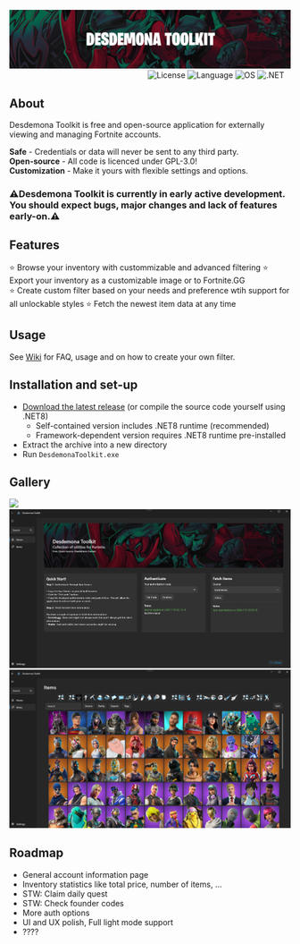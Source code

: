 ![Desdemona Toolkit Logo](https://github.com/YanehCheck/DesdemonaToolkit/blob/master/images/logo.png)
&nbsp;&nbsp;&nbsp;&nbsp;&nbsp;&nbsp;&nbsp;&nbsp;&nbsp;&nbsp;&nbsp;&nbsp;&nbsp;&nbsp;&nbsp;&nbsp;&nbsp;&nbsp;&nbsp;&nbsp;&nbsp;&nbsp;&nbsp;&nbsp;&nbsp;&nbsp;&nbsp;&nbsp;&nbsp;&nbsp;&nbsp;&nbsp;&nbsp;&nbsp;&nbsp;&nbsp;&nbsp;&nbsp;&nbsp;&nbsp;&nbsp;&nbsp;&nbsp;&nbsp;&nbsp;&nbsp;&nbsp;&nbsp;&nbsp;&nbsp;&nbsp;&nbsp;&nbsp;&nbsp;&nbsp;&nbsp;&nbsp;&nbsp;&nbsp;&nbsp;&nbsp;&nbsp;
![License](https://img.shields.io/badge/license-GPL--3.0-EA2824)
![Language](https://img.shields.io/badge/language-C%23-CA2824)
![OS](https://img.shields.io/badge/OS-windows-AA2824)
![.NET](https://img.shields.io/badge/.NET-8.0-8A2824)
## About

Desdemona Toolkit is free and open-source application for externally viewing and managing Fortnite accounts.  

<b>Safe</b> - Credentials or data will never be sent to any third party.  
<b>Open-source</b> - All code is licenced under GPL-3.0!  
<b>Customization</b> - Make it yours with flexible settings and options.

### ⚠️Desdemona Toolkit is currently in early active development. You should expect bugs, major changes and lack of features early-on.⚠️

## Features

⭐ Browse your inventory with custommizable and advanced filtering
⭐ Export your inventory as a customizable image or to Fortnite.GG  
⭐ Create custom filter based on your needs and preference wtih support for all unlockable styles
⭐ Fetch the newest item data at any time  

## Usage

See [Wiki](https://github.com/YanehCheck/DesdemonaToolkit/wiki) for FAQ, usage and on how to create your own filter.

## Installation and set-up

- [Download the latest release](https://github.com/YanehCheck/DesdemonaToolkit/releases/latest) (or compile the source code yourself using .NET8)
    - Self-contained version includes .NET8 runtime (recommended)
    - Framework-dependent version requires .NET8 runtime pre-installed
- Extract the archive into a new directory
- Run `DesdemonaToolkit.exe`

## Gallery
<img width="750" src="https://github.com/YanehCheck/DesdemonaToolkit/blob/master/images/img-export.png"> </img>
![Home Page](https://github.com/YanehCheck/DesdemonaToolkit/blob/master/images/screenshot1.png)
![Inventory Page](https://github.com/YanehCheck/DesdemonaToolkit/blob/master/images/screenshot2.png)
  
## Roadmap
- General account information page
- Inventory statistics like total price, number of items, ...
- STW: Claim daily quest
- STW: Check founder codes
- More auth options
- UI and UX polish, Full light mode support
- ????
